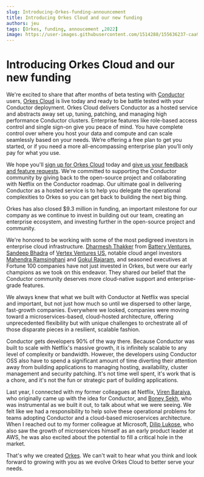 ```yaml
---
slug: Introducing-Orkes-funding-announcement
title: Introducing Orkes Cloud and our new funding 
authors: jeu
tags: [Orkes, funding, annoucement ,2022]
image: https://user-images.githubusercontent.com/1514288/155636237-caa91ec9-e19f-4ab0-aa65-106e09b381b0.png
---
```


# Introducing Orkes Cloud and our new funding

We're excited to share that after months of beta testing with [Conductor](https://github.com/Netflix/conductor) users, [Orkes Cloud](https://orkes.io/cloud/) is live today and ready to be battle tested with your Conductor deployment. Orkes Cloud delivers Conductor as a hosted service and abstracts away set up, tuning, patching, and managing high performance Conductor clusters. Enterprise features like role-based access control and single sign-on give you peace of mind. You have complete control over where you host your data and compute and can scale seamlessly based on your needs. We’re offering a free plan to get you started, or if you need a more all-encompassing enterprise plan you’ll only pay for what you use.

We hope you'll [sign up for Orkes Cloud](https://orkes.io/cloud/) today and [give us your feedback and feature requests](https://share.hsforms.com/1TmggEej4TbCm0sTWKFDahwcfl4g). We're committed to supporting the Conductor community by giving back to the open-source project and collaborating with Netflix on the Conductor roadmap. Our ultimate goal in delivering Conductor as a hosted service is to help you delegate the operational complexities to Orkes so you can get back to building the next big thing. 

Orkes has also closed $9.3 million in funding, an important milestone for our company as we continue to invest in building out our team, creating an enterprise ecosystem, and investing further in the open-source project and community.

We're honored to be working with some of the most pedigreed investors in enterprise cloud infrastructure. [Dharmesh Thakker](https://www.linkedin.com/in/dthakker/) from [Battery Ventures](https://www.battery.com/), [Sandeep Bhadra](https://www.linkedin.com/in/sandeepbhadra/) of [Vertex Ventures US](https://www.vertexventures.com/), notable cloud angel investors [Mahendra Ramsinghani](https://www.linkedin.com/in/mahendraram/) and [Gokul Rajaram](https://www.linkedin.com/in/gokulrajaram1/), and seasoned executives at Fortune 100 companies have not just invested in Orkes, but were our early champions as we took on this endeavor. They shared our belief that the Conductor community deserves more cloud-native support and enterprise-grade features.

We always knew that what we built with Conductor at Netflix was special and important, but not just how much so until we dispersed to other large, fast-growth companies. Everywhere we looked, companies were moving toward a microservices-based, cloud-hosted architecture, offering unprecedented flexibility but with unique challenges to orchestrate all of those disparate pieces in a resilient, scalable fashion. 

Conductor gets developers 90% of the way there. Because Conductor was built to scale with Netflix's massive growth, it is infinitely scalable to any level of complexity or bandwidth. However, the developers using Conductor OSS also have to spend a significant amount of time diverting their attention away from building applications to managing hosting, availability, cluster management and security patching. It's not time well spent, it's work that is a chore, and it's not the fun or strategic part of building applications.

Last year, I connected with my former colleagues at Netflix, [Viren Baraiya](https://www.linkedin.com/in/virenb/), who originally came up with the idea for Conductor, and [Boney Sekh](https://www.linkedin.com/in/boneys/), who was instrumental as we built it out, to talk about what we were seeing. We felt like we had a responsibility to help solve these operational problems for teams adopting Conductor and a cloud-based microservices architecture. When I reached out to my former colleague at Microsoft, [Dilip Lukose](https://www.linkedin.com/in/diliplukose/), who also saw the growth of microservices himself as an early product leader at AWS, he was also excited about the potential to fill a critical hole in the market.

That's why we created [Orkes](https://orkes.io/). We can't wait to hear what you think and look forward to growing with you as we evolve Orkes Cloud to better serve your needs.


